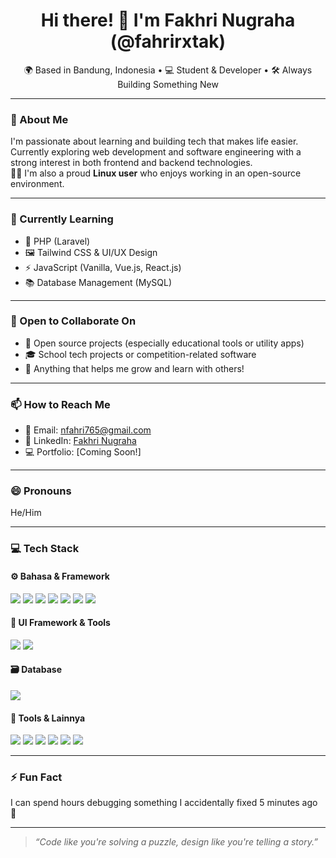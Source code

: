<h1 align="center">Hi there! 👋 I'm Fakhri Nugraha (@fahrirxtak)</h1>

<p align="center">
  🌍 Based in Bandung, Indonesia • 💻 Student & Developer • 🛠️ Always Building Something New
</p>

---

### 👀 About Me
I'm passionate about learning and building tech that makes life easier. Currently exploring web development and software engineering with a strong interest in both frontend and backend technologies.  
🧑‍💻 I'm also a proud **Linux user** who enjoys working in an open-source environment.

---

### 🌱 Currently Learning
- 🔧 PHP (Laravel)
- 🖼️ Tailwind CSS & UI/UX Design
- ⚡ JavaScript (Vanilla, Vue.js, React.js)
- 📚 Database Management (MySQL)

---

### 🤝 Open to Collaborate On
- 🔐 Open source projects (especially educational tools or utility apps)
- 🎓 School tech projects or competition-related software
- 💼 Anything that helps me grow and learn with others!

---

### 📫 How to Reach Me
- 💌 Email: nfahri765@gmail.com  
- 🧠 LinkedIn: [Fakhri Nugraha](https://www.linkedin.com/in/fahri-nugraha-08984a28b/)  
- 💻 Portfolio: [Coming Soon!]

---

### 😄 Pronouns
He/Him

---

### 💻 Tech Stack

#### ⚙️ Bahasa & Framework
<p>
  <img src="https://img.shields.io/badge/PHP-777BB4?style=for-the-badge&logo=php&logoColor=white"/>
  <img src="https://img.shields.io/badge/Laravel-E74430?style=for-the-badge&logo=laravel&logoColor=white"/>
  <img src="https://img.shields.io/badge/JavaScript-F7DF1E?style=for-the-badge&logo=javascript&logoColor=black"/>
  <img src="https://img.shields.io/badge/Vue.js-42b883?style=for-the-badge&logo=vue.js&logoColor=white"/>
  <img src="https://img.shields.io/badge/React.js-61DAFB?style=for-the-badge&logo=react&logoColor=black"/>
  <img src="https://img.shields.io/badge/HTML5-E34F26?style=for-the-badge&logo=html5&logoColor=white"/>
  <img src="https://img.shields.io/badge/CSS3-1572B6?style=for-the-badge&logo=css3&logoColor=white"/>
</p>

#### 🎨 UI Framework & Tools
<p>
  <img src="https://img.shields.io/badge/TailwindCSS-38B2AC?style=for-the-badge&logo=tailwind-css&logoColor=white"/>
  <img src="https://img.shields.io/badge/Bootstrap-7952B3?style=for-the-badge&logo=bootstrap&logoColor=white"/>
</p>

#### 🗃️ Database
<p>
  <img src="https://img.shields.io/badge/MySQL-00758F?style=for-the-badge&logo=mysql&logoColor=white"/>
</p>

#### 🧰 Tools & Lainnya
<p>
  <img src="https://img.shields.io/badge/Linux-FCC624?style=for-the-badge&logo=linux&logoColor=black"/>
  <img src="https://img.shields.io/badge/LAMP-F0DB4F?style=for-the-badge&logo=linux&logoColor=black"/>
  <img src="https://img.shields.io/badge/Docker-2496ED?style=for-the-badge&logo=docker&logoColor=white"/>
  <img src="https://img.shields.io/badge/VS%20Code-007ACC?style=for-the-badge&logo=visual-studio-code&logoColor=white"/>
  <img src="https://img.shields.io/badge/Git-F05032?style=for-the-badge&logo=git&logoColor=white"/>
  <img src="https://img.shields.io/badge/GitHub-181717?style=for-the-badge&logo=github&logoColor=white"/>
</p>


---

### ⚡ Fun Fact
I can spend hours debugging something I accidentally fixed 5 minutes ago 🤯

---

> *“Code like you're solving a puzzle, design like you're telling a story.”*

<!---
fahrirxtak/fahrirxtak is a ✨ special ✨ repository because its `README.md` (this file) appears on your GitHub profile.
You can click the Preview link to take a look at your changes.
--->
